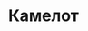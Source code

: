 --- 
title: "Камелот" 
site: "http://www.kamelot-sev.com" 
town: "Севастополь" 
tel: ["+38 (0692) 93-40-69, +79787101303, +38 (097) 906-62-66"] 
address: "Россия, АР Крым, г.Севастополь, ПОР, 56к," 
mail: "kamelot.dedova@yandex.ru" 
--- 